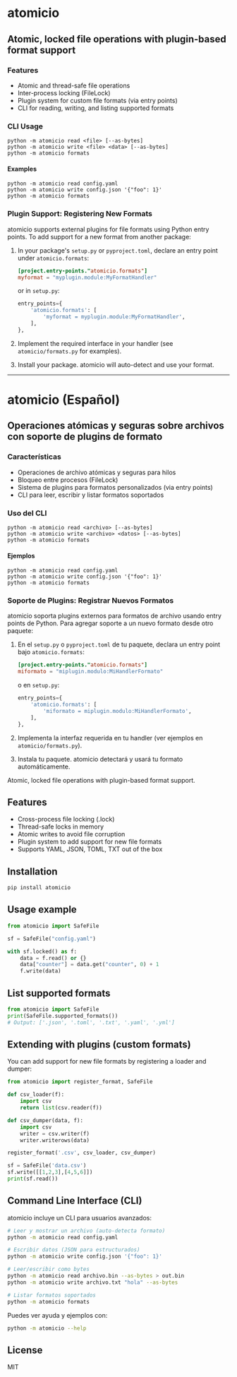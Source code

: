 

# atomicio

## Atomic, locked file operations with plugin-based format support

### Features
- Atomic and thread-safe file operations
- Inter-process locking (FileLock)
- Plugin system for custom file formats (via entry points)
- CLI for reading, writing, and listing supported formats

### CLI Usage

```
python -m atomicio read <file> [--as-bytes]
python -m atomicio write <file> <data> [--as-bytes]
python -m atomicio formats
```

#### Examples

```
python -m atomicio read config.yaml
python -m atomicio write config.json '{"foo": 1}'
python -m atomicio formats
```

### Plugin Support: Registering New Formats

atomicio supports external plugins for file formats using Python entry points. To add support for a new format from another package:

1. In your package's `setup.py` or `pyproject.toml`, declare an entry point under `atomicio.formats`:

   ```toml
   [project.entry-points."atomicio.formats"]
   myformat = "myplugin.module:MyFormatHandler"
   ```
   or in `setup.py`:
   ```python
   entry_points={
       'atomicio.formats': [
           'myformat = myplugin.module:MyFormatHandler',
       ],
   },
   ```
2. Implement the required interface in your handler (see `atomicio/formats.py` for examples).
3. Install your package. atomicio will auto-detect and use your format.

---

# atomicio (Español)

## Operaciones atómicas y seguras sobre archivos con soporte de plugins de formato

### Características
- Operaciones de archivo atómicas y seguras para hilos
- Bloqueo entre procesos (FileLock)
- Sistema de plugins para formatos personalizados (via entry points)
- CLI para leer, escribir y listar formatos soportados

### Uso del CLI

```
python -m atomicio read <archivo> [--as-bytes]
python -m atomicio write <archivo> <datos> [--as-bytes]
python -m atomicio formats
```

#### Ejemplos

```
python -m atomicio read config.yaml
python -m atomicio write config.json '{"foo": 1}'
python -m atomicio formats
```

### Soporte de Plugins: Registrar Nuevos Formatos

atomicio soporta plugins externos para formatos de archivo usando entry points de Python. Para agregar soporte a un nuevo formato desde otro paquete:

1. En el `setup.py` o `pyproject.toml` de tu paquete, declara un entry point bajo `atomicio.formats`:

   ```toml
   [project.entry-points."atomicio.formats"]
   miformato = "miplugin.modulo:MiHandlerFormato"
   ```
   o en `setup.py`:
   ```python
   entry_points={
       'atomicio.formats': [
           'miformato = miplugin.modulo:MiHandlerFormato',
       ],
   },
   ```
2. Implementa la interfaz requerida en tu handler (ver ejemplos en `atomicio/formats.py`).
3. Instala tu paquete. atomicio detectará y usará tu formato automáticamente.

Atomic, locked file operations with plugin-based format support.

## Features
- Cross-process file locking (.lock)
- Thread-safe locks in memory
- Atomic writes to avoid file corruption
- Plugin system to add support for new file formats
- Supports YAML, JSON, TOML, TXT out of the box

## Installation

```bash
pip install atomicio
```

## Usage example
```python
from atomicio import SafeFile

sf = SafeFile("config.yaml")

with sf.locked() as f:
    data = f.read() or {}
    data["counter"] = data.get("counter", 0) + 1
    f.write(data)
```

## List supported formats
```python
from atomicio import SafeFile
print(SafeFile.supported_formats())
# Output: ['.json', '.toml', '.txt', '.yaml', '.yml']
```

## Extending with plugins (custom formats)
You can add support for new file formats by registering a loader and dumper:

```python
from atomicio import register_format, SafeFile

def csv_loader(f):
    import csv
    return list(csv.reader(f))

def csv_dumper(data, f):
    import csv
    writer = csv.writer(f)
    writer.writerows(data)

register_format('.csv', csv_loader, csv_dumper)

sf = SafeFile('data.csv')
sf.write([[1,2,3],[4,5,6]])
print(sf.read())
```


## Command Line Interface (CLI)

atomicio incluye un CLI para usuarios avanzados:

```bash
# Leer y mostrar un archivo (auto-detecta formato)
python -m atomicio read config.yaml

# Escribir datos (JSON para estructurados)
python -m atomicio write config.json '{"foo": 1}'

# Leer/escribir como bytes
python -m atomicio read archivo.bin --as-bytes > out.bin
python -m atomicio write archivo.txt "hola" --as-bytes

# Listar formatos soportados
python -m atomicio formats
```

Puedes ver ayuda y ejemplos con:
```bash
python -m atomicio --help
```

## License
MIT

